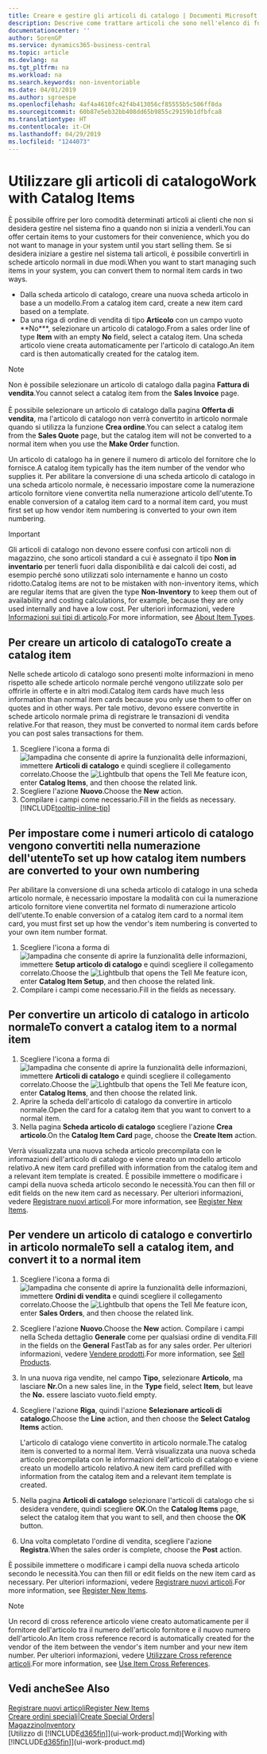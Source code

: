 ```yaml
---
title: Creare e gestire gli articoli di catalogo | Documenti Microsoft
description: Descrive come trattare articoli che sono nell'elenco di fornitori degli articoli ma non nel proprio elenco di articoli trattati.
documentationcenter: ''
author: SorenGP
ms.service: dynamics365-business-central
ms.topic: article
ms.devlang: na
ms.tgt_pltfrm: na
ms.workload: na
ms.search.keywords: non-inventoriable
ms.date: 04/01/2019
ms.author: sgroespe
ms.openlocfilehash: 4af4a4610fc42f4b413056cf85555b5c506ff8da
ms.sourcegitcommit: 60b87e5eb32bb408dd65b9855c29159b1dfbfca8
ms.translationtype: HT
ms.contentlocale: it-CH
ms.lasthandoff: 04/29/2019
ms.locfileid: "1244073"
---
```

# <a name="work-with-catalog-items"></a><span data-ttu-id="39ec2-103">Utilizzare gli articoli di catalogo</span><span class="sxs-lookup"><span data-stu-id="39ec2-103">Work with Catalog Items</span></span>
<span data-ttu-id="39ec2-104">È possibile offrire per loro comodità determinati articoli ai clienti che non si desidera gestire nel sistema fino a quando non si inizia a venderli.</span><span class="sxs-lookup"><span data-stu-id="39ec2-104">You can offer certain items to your customers for their convenience, which you do not want to manage in your system until you start selling them.</span></span> <span data-ttu-id="39ec2-105">Se si desidera iniziare a gestire nel sistema tali articoli, è possibile convertirli in schede articolo normali in due modi.</span><span class="sxs-lookup"><span data-stu-id="39ec2-105">When you want to start managing such items in your system, you can convert them to normal item cards in two ways.</span></span>

* <span data-ttu-id="39ec2-106">Dalla scheda articolo di catalogo, creare una nuova scheda articolo in base a un modello.</span><span class="sxs-lookup"><span data-stu-id="39ec2-106">From a catalog item card, create a new item card based on a template.</span></span>
* <span data-ttu-id="39ec2-107">Da una riga di ordine di vendita di tipo **Articolo** con un campo vuoto \*\*No\*\*\*, selezionare un articolo di catalogo.</span><span class="sxs-lookup"><span data-stu-id="39ec2-107">From a sales order line of type **Item** with an empty **No** field, select a catalog item.</span></span> <span data-ttu-id="39ec2-108">Una scheda articolo viene creata automaticamente per l'articolo di catalogo.</span><span class="sxs-lookup"><span data-stu-id="39ec2-108">An item card is then automatically created for the catalog item.</span></span>

> [!NOTE]  
> <span data-ttu-id="39ec2-109">Non è possibile selezionare un articolo di catalogo dalla pagina **Fattura di vendita**.</span><span class="sxs-lookup"><span data-stu-id="39ec2-109">You cannot select a catalog item from the **Sales Invoice** page.</span></span><br /><br />
> <span data-ttu-id="39ec2-110">È possibile selezionare un articolo di catalogo dalla pagina **Offerta di vendita**, ma l'articolo di catalogo non verrà convertito in articolo normale quando si utilizza la funzione **Crea ordine**.</span><span class="sxs-lookup"><span data-stu-id="39ec2-110">You can select a catalog item from the **Sales Quote** page, but the catalog item will not be converted to a normal item when you use the **Make Order** function.</span></span>

<span data-ttu-id="39ec2-111">Un articolo di catalogo ha in genere il numero di articolo del fornitore che lo fornisce.</span><span class="sxs-lookup"><span data-stu-id="39ec2-111">A catalog item typically has the item number of the vendor who supplies it.</span></span> <span data-ttu-id="39ec2-112">Per abilitare la conversione di una scheda articolo di catalogo in una scheda articolo normale, è necessario impostare come la numerazione articolo fornitore viene convertita nella numerazione articolo dell'utente.</span><span class="sxs-lookup"><span data-stu-id="39ec2-112">To enable conversion of a catalog item card to a normal item card, you must first set up how vendor item numbering is converted to your own item numbering.</span></span>   

> [!Important]
> <span data-ttu-id="39ec2-113">Gli articoli di catalogo non devono essere confusi con articoli non di magazzino, che sono articoli standard a cui è assegnato il tipo **Non in inventario** per tenerli fuori dalla disponibilità e dai calcoli dei costi, ad esempio perché sono utilizzati solo internamente e hanno un costo ridotto.</span><span class="sxs-lookup"><span data-stu-id="39ec2-113">Catalog items are not to be mistaken with non-inventory items, which are regular items that are given the type **Non-Inventory** to keep them out of availability and costing calculations, for example, because they are only used internally and have a low cost.</span></span> <span data-ttu-id="39ec2-114">Per ulteriori informazioni, vedere [Informazioni sui tipi di articolo](inventory-about-item-types.md).</span><span class="sxs-lookup"><span data-stu-id="39ec2-114">For more information, see [About Item Types](inventory-about-item-types.md).</span></span>

## <a name="to-create-a-catalog-item"></a><span data-ttu-id="39ec2-115">Per creare un articolo di catalogo</span><span class="sxs-lookup"><span data-stu-id="39ec2-115">To create a catalog item</span></span>
<span data-ttu-id="39ec2-116">Nelle schede articolo di catalogo sono presenti molte informazioni in meno rispetto alle schede articolo normale perché vengono utilizzate solo per offrirle in offerte e in altri modi.</span><span class="sxs-lookup"><span data-stu-id="39ec2-116">Catalog item cards have much less information than normal item cards because you only use them to offer on quotes and in other ways.</span></span> <span data-ttu-id="39ec2-117">Per tale motivo, devono essere convertite in schede articolo normale prima di registrare le transazioni di vendita relative.</span><span class="sxs-lookup"><span data-stu-id="39ec2-117">For that reason, they must be converted to normal item cards before you can post sales transactions for them.</span></span>

1. <span data-ttu-id="39ec2-118">Scegliere l'icona a forma di ![lampadina che consente di aprire la funzionalità delle informazioni](media/ui-search/search_small.png "Informazioni sull'operazione che si desidera eseguire"), immettere **Articoli di catalogo** e quindi scegliere il collegamento correlato.</span><span class="sxs-lookup"><span data-stu-id="39ec2-118">Choose the ![Lightbulb that opens the Tell Me feature](media/ui-search/search_small.png "Tell me what you want to do") icon, enter **Catalog Items**, and then choose the related link.</span></span>
2. <span data-ttu-id="39ec2-119">Scegliere l'azione **Nuovo**.</span><span class="sxs-lookup"><span data-stu-id="39ec2-119">Choose the **New** action.</span></span>
3. <span data-ttu-id="39ec2-120">Compilare i campi come necessario.</span><span class="sxs-lookup"><span data-stu-id="39ec2-120">Fill in the fields as necessary.</span></span> [!INCLUDE[tooltip-inline-tip](includes/tooltip-inline-tip_md.md)]

## <a name="to-set-up-how-catalog-item-numbers-are-converted-to-your-own-numbering"></a><span data-ttu-id="39ec2-121">Per impostare come i numeri articolo di catalogo vengono convertiti nella numerazione dell'utente</span><span class="sxs-lookup"><span data-stu-id="39ec2-121">To set up how catalog item numbers are converted to your own numbering</span></span>
<span data-ttu-id="39ec2-122">Per abilitare la conversione di una scheda articolo di catalogo in una scheda articolo normale, è necessario impostare la modalità con cui la numerazione articolo fornitore viene convertita nel formato di numerazione articolo dell'utente.</span><span class="sxs-lookup"><span data-stu-id="39ec2-122">To enable conversion of a catalog item card to a normal item card, you must first set up how the vendor's item numbering is converted to your own item number format.</span></span>

1. <span data-ttu-id="39ec2-123">Scegliere l'icona a forma di ![lampadina che consente di aprire la funzionalità delle informazioni](media/ui-search/search_small.png "Informazioni sull'operazione che si desidera eseguire"), immettere **Setup articolo di catalogo** e quindi scegliere il collegamento correlato.</span><span class="sxs-lookup"><span data-stu-id="39ec2-123">Choose the ![Lightbulb that opens the Tell Me feature](media/ui-search/search_small.png "Tell me what you want to do") icon, enter **Catalog Item Setup**, and then choose the related link.</span></span>
2. <span data-ttu-id="39ec2-124">Compilare i campi come necessario.</span><span class="sxs-lookup"><span data-stu-id="39ec2-124">Fill in the fields as necessary.</span></span>

## <a name="to-convert-a-catalog-item-to-a-normal-item"></a><span data-ttu-id="39ec2-125">Per convertire un articolo di catalogo in articolo normale</span><span class="sxs-lookup"><span data-stu-id="39ec2-125">To convert a catalog item to a normal item</span></span>
1. <span data-ttu-id="39ec2-126">Scegliere l'icona a forma di ![lampadina che consente di aprire la funzionalità delle informazioni](media/ui-search/search_small.png "Informazioni sull'operazione che si desidera eseguire"), immettere **Articoli di catalogo** e quindi scegliere il collegamento correlato.</span><span class="sxs-lookup"><span data-stu-id="39ec2-126">Choose the ![Lightbulb that opens the Tell Me feature](media/ui-search/search_small.png "Tell me what you want to do") icon, enter **Catalog Items**, and then choose the related link.</span></span>
2. <span data-ttu-id="39ec2-127">Aprire la scheda dell'articolo di catalogo da convertire in articolo normale.</span><span class="sxs-lookup"><span data-stu-id="39ec2-127">Open the card for a catalog item that you want to convert to a normal item.</span></span>
3. <span data-ttu-id="39ec2-128">Nella pagina **Scheda articolo di catalogo** scegliere l'azione **Crea articolo**.</span><span class="sxs-lookup"><span data-stu-id="39ec2-128">On the **Catalog Item Card** page, choose the **Create Item** action.</span></span>

<span data-ttu-id="39ec2-129">Verrà visualizzata una nuova scheda articolo precompilata con le informazioni dell'articolo di catalogo e viene creato un modello articolo relativo.</span><span class="sxs-lookup"><span data-stu-id="39ec2-129">A new item card prefilled with information from the catalog item and a relevant item template is created.</span></span> <span data-ttu-id="39ec2-130">È possibile immettere o modificare i campi della nuova scheda articolo secondo le necessità.</span><span class="sxs-lookup"><span data-stu-id="39ec2-130">You can then fill or edit fields on the new item card as necessary.</span></span> <span data-ttu-id="39ec2-131">Per ulteriori informazioni, vedere [Registrare nuovi articoli](inventory-how-register-new-items.md).</span><span class="sxs-lookup"><span data-stu-id="39ec2-131">For more information, see [Register New Items](inventory-how-register-new-items.md).</span></span>

## <a name="to-sell-a-catalog-item-and-convert-it-to-a-normal-item"></a><span data-ttu-id="39ec2-132">Per vendere un articolo di catalogo e convertirlo in articolo normale</span><span class="sxs-lookup"><span data-stu-id="39ec2-132">To sell a catalog item, and convert it to a normal item</span></span>
1. <span data-ttu-id="39ec2-133">Scegliere l'icona a forma di ![lampadina che consente di aprire la funzionalità delle informazioni](media/ui-search/search_small.png "Informazioni sull'operazione che si desidera eseguire"), immettere **Ordini di vendita** e quindi scegliere il collegamento correlato.</span><span class="sxs-lookup"><span data-stu-id="39ec2-133">Choose the ![Lightbulb that opens the Tell Me feature](media/ui-search/search_small.png "Tell me what you want to do") icon, enter **Sales Orders**, and then choose the related link.</span></span>
2. <span data-ttu-id="39ec2-134">Scegliere l'azione **Nuovo**.</span><span class="sxs-lookup"><span data-stu-id="39ec2-134">Choose the **New** action.</span></span> <span data-ttu-id="39ec2-135">Compilare i campi nella Scheda dettaglio **Generale** come per qualsiasi ordine di vendita.</span><span class="sxs-lookup"><span data-stu-id="39ec2-135">Fill in the fields on the **General** FastTab as for any sales order.</span></span> <span data-ttu-id="39ec2-136">Per ulteriori informazioni, vedere [Vendere prodotti](sales-how-sell-products.md).</span><span class="sxs-lookup"><span data-stu-id="39ec2-136">For more information, see [Sell Products](sales-how-sell-products.md).</span></span>
3. <span data-ttu-id="39ec2-137">In una nuova riga vendite, nel campo **Tipo**, selezionare **Articolo**, ma lasciare **Nr.**</span><span class="sxs-lookup"><span data-stu-id="39ec2-137">On a new sales line, in the **Type** field, select **Item**, but leave the **No.**</span></span> <span data-ttu-id="39ec2-138">essere lasciato vuoto.</span><span class="sxs-lookup"><span data-stu-id="39ec2-138">field empty.</span></span>
4. <span data-ttu-id="39ec2-139">Scegliere l'azione **Riga**, quindi l'azione **Selezionare articoli di catalogo**.</span><span class="sxs-lookup"><span data-stu-id="39ec2-139">Choose the **Line** action, and then choose the **Select Catalog Items** action.</span></span>

    <span data-ttu-id="39ec2-140">L'articolo di catalogo viene convertito in articolo normale.</span><span class="sxs-lookup"><span data-stu-id="39ec2-140">The catalog item is converted to a normal item.</span></span> <span data-ttu-id="39ec2-141">Verrà visualizzata una nuova scheda articolo precompilata con le informazioni dell'articolo di catalogo e viene creato un modello articolo relativo.</span><span class="sxs-lookup"><span data-stu-id="39ec2-141">A new item card prefilled with information from the catalog item and a relevant item template is created.</span></span>
5. <span data-ttu-id="39ec2-142">Nella pagina **Articoli di catalogo** selezionare l'articoli di catalogo che si desidera vendere, quindi scegliere **OK**.</span><span class="sxs-lookup"><span data-stu-id="39ec2-142">On the **Catalog Items** page, select the catalog item that you want to sell, and then choose the **OK** button.</span></span>
6. <span data-ttu-id="39ec2-143">Una volta completato l'ordine di vendita, scegliere l'azione **Registra**.</span><span class="sxs-lookup"><span data-stu-id="39ec2-143">When the sales order is complete, choose the **Post** action.</span></span>

<span data-ttu-id="39ec2-144">È possibile immettere o modificare i campi della nuova scheda articolo secondo le necessità.</span><span class="sxs-lookup"><span data-stu-id="39ec2-144">You can then fill or edit fields on the new item card as necessary.</span></span> <span data-ttu-id="39ec2-145">Per ulteriori informazioni, vedere [Registrare nuovi articoli](inventory-how-register-new-items.md).</span><span class="sxs-lookup"><span data-stu-id="39ec2-145">For more information, see [Register New Items](inventory-how-register-new-items.md).</span></span>

> [!NOTE]  
>   <span data-ttu-id="39ec2-146">Un record di cross reference articolo viene creato automaticamente per il fornitore dell'articolo tra il numero dell'articolo fornitore e il nuovo numero dell'articolo.</span><span class="sxs-lookup"><span data-stu-id="39ec2-146">An Item cross reference record is automatically created for the vendor of the item between the vendor's item number and your new item number.</span></span> <span data-ttu-id="39ec2-147">Per ulteriori informazioni, vedere [Utilizzare Cross reference articoli](inventory-how-use-item-cross-refs.md).</span><span class="sxs-lookup"><span data-stu-id="39ec2-147">For more information, see [Use Item Cross References](inventory-how-use-item-cross-refs.md).</span></span>

## <a name="see-also"></a><span data-ttu-id="39ec2-148">Vedi anche</span><span class="sxs-lookup"><span data-stu-id="39ec2-148">See Also</span></span>
[<span data-ttu-id="39ec2-149">Registrare nuovi articoli</span><span class="sxs-lookup"><span data-stu-id="39ec2-149">Register New Items</span></span>](inventory-how-register-new-items.md)  
<span data-ttu-id="39ec2-150">[Creare ordini speciali](sales-how-to-create-special-orders.md)|</span><span class="sxs-lookup"><span data-stu-id="39ec2-150">[Create Special Orders](sales-how-to-create-special-orders.md)|</span></span>  
[<span data-ttu-id="39ec2-151">Magazzino</span><span class="sxs-lookup"><span data-stu-id="39ec2-151">Inventory</span></span>](inventory-manage-inventory.md)  
<span data-ttu-id="39ec2-152">[Utilizzo di [!INCLUDE[d365fin](includes/d365fin_md.md)]](ui-work-product.md)</span><span class="sxs-lookup"><span data-stu-id="39ec2-152">[Working with [!INCLUDE[d365fin](includes/d365fin_md.md)]](ui-work-product.md)</span></span>
